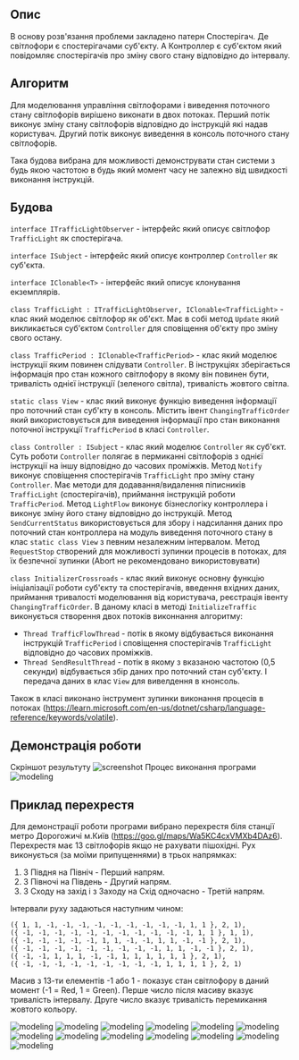 ## Опис

В основу розв'язання проблеми закладено патерн Спостерігач. Де світлофори є спостерігачами суб'єкту. А Контроллер є суб'єктом який повідомляє спостерігачів про зміну свого стану відповідно до інтервалу.

## Алгоритм

Для моделювання управління світлофорами і виведення поточного стану світлофорів вирішено виконати в двох потоках.
Перший потік виконує зміну стану світлофорів відповідно до інструкцій які надав користувач.
Другий потік виконує виведення в консоль поточного стану світлофорів. 

Така будова вибрана для можливості демонструвати стан системи з будь якою частотою в будь який момент часу не залежно від швидкості виконання інструкцій. 

## Будова
```interface ITrafficLightObserver``` - інтерфейс який описує світлофор ```TrafficLight``` як спостерігача.

```interface ISubject``` - інтерфейс який описує контроллер ```Controller``` як суб'єкта.

```interface IClonable<T>``` - інтерфейс який описує клонування екземплярів.

```class TrafficLight : ITrafficLightObserver, IClonable<TrafficLight>``` - клас який моделює світлофор як об'єкт. Має в собі метод ```Update``` який викликається суб'єктом ```Controller``` для сповіщення об'єкту про зміну свого остану.

```class TrafficPeriod : IClonable<TrafficPeriod>``` - клас який моделює інструкції яким повинен слідувати ```Controller```. В інструкціях зберігається інформація про стан кожного світлофору в якому він повинен бути, тривалість однієї інструкції (зеленого світла), тривалість жовтого світла. 

```static class View``` - клас який виконує функцію виведення інформації про поточний стан суб'кту в консоль. Містить івент ```ChangingTrafficOrder``` який використовується для виведення інформації про стан виконання поточної інструкції ```TrafficPeriod``` в класі ```Controller```.

```class Controller : ISubject``` - клас який моделює ```Controller``` як суб'єкт. Суть роботи ```Controller``` полягає в пермиканні світлофорів з однієї інструкції на іншу відповідно до часових проміжків. Метод ```Notify``` виконує сповіщення спостерігачів ```TrafficLight``` про зміну стану ```Controller```. Має методи для додавання/видалення піписників ```TrafficLight``` (спостерігачів), приймання інструкцій роботи ```TrafficPeriod```. Метод  ```LightFlow``` виконує бізнеслогіку контроллера і виконує зміну його стану відповідно до інструкцій. Метод ```SendСurrentStatus``` використовується для збору і надсилання даних про поточний стан контроллера на модуль виведення поточного стану в клас ```static class View``` з певним незалежним інтервалом. Метод ```RequestStop``` створений для можливості зупинки процесів в потоках, для їх безпечної зупинки (Abort не рекомендовано використовувати)

```class InitializerCrossroads``` - клас який виконує основну функцію ініціалізації роботи суб'єкту та спостерігачів, введення вхідних даних, приймання тривалості моделювання від користувача, реєстрація івенту ```ChangingTrafficOrder```. В даному класі в методі ```InitializeTraffic``` виконується створення двох потоків виконнання алгоритму:
- ```Thread TrafficFlowThread``` - потік в якому відбувається виконання інструкцій ```TrafficPeriod``` і сповіщення спостерігачів ```TrafficLight``` відповідно до часових проміжків.
- ```Thread SendResultThread``` - потік в якому з вказаною частотою (0,5 секунди) відбувається збір даних про поточний стан суб'єкту. І передача даних в клас ```View``` для вивелдення в кнонсоль.

Також в класі виконано інструмент зупинки виконання процесів в потоках (https://learn.microsoft.com/en-us/dotnet/csharp/language-reference/keywords/volatile).

## Демонстрація роботи
Скріншот результуту
![screenshot](output.png)
Процес виконання програми
![modeling](traffic.gif)

## Приклад перехрестя
Для демонстрації роботи програми вибрано перехрестя біля станції метро Дорогожичі м.Київ (https://goo.gl/maps/Wa5KC4cxVMXb4DAz6).
Перехрестя має 13 світлофорів якщо не рахувати пішохідні. Рух виконується (за моїми припущеннями) в трьох напрямках:
1. З Півдня на Північ - Перший напрям.
2. З Півночі на Південь - Другий напрям.
3. З Сходу на захід і з Заходу на Схід одночасно - Третій напрям.

Інтервали руху задаються наступним чином:

```
({ 1, 1, -1, -1, -1, -1, -1, -1, -1, -1, -1, 1, 1 }, 2, 1),
({ -1, -1, -1, -1, -1, -1, -1, -1, -1, -1, -1, 1, 1 }, 1, 1),
({ -1, -1, -1, -1, -1, 1, 1, -1, -1, 1, 1, -1, -1 }, 2, 1),
({ -1, -1, -1, -1, -1, -1, -1, -1, -1, 1, 1, -1, -1 }, 2, 1),
({ -1, -1, 1, 1, 1, -1, -1, 1, 1, 1, 1, 1, 1 }, 2, 1),
({ -1, -1, -1, -1, -1, -1, -1, -1, -1, 1, 1, 1, 1 }, 2, 1)
```
Масив з 13-ти елементів -1 або 1 - показує стан світлофору в даний момент (-1 = Red, 1 = Green). Перше число після масиву вказує тривалість інтервалу. Друге число вказує тривалість перемикання жовтого кольору.

![modeling](traffic_01.jpg)
![modeling](traffic_02.jpg)
![modeling](traffic_03.jpg)
![modeling](traffic_04.jpg)
![modeling](traffic_05.jpg)
![modeling](traffic_06.jpg)
![modeling](traffic_07.jpg)
![modeling](traffic_08.jpg)
![modeling](traffic_09.jpg)
![modeling](traffic_10.jpg)
![modeling](traffic_11.jpg)
![modeling](traffic_12.jpg)
![modeling](traffic_13.jpg)